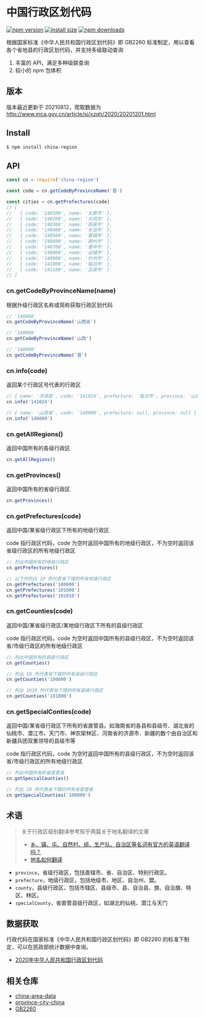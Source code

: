 # 中国行政区划代码

[![npm version](https://img.shields.io/npm/v/china-region.svg?style=flat-square)](https://www.npmjs.org/package/china-region)
[![install size](https://packagephobia.now.sh/badge?p=china-region)](https://packagephobia.now.sh/result?p=china-region)
[![npm downloads](https://img.shields.io/npm/dw/china-region.svg?style=flat-square)](http://npm-stat.com/charts.html?package=china-region)

根据国家标准《中华人民共和国行政区划代码》即 GB2260 标准制定，用以查看各个省地县的行政区划代码，并支持多级联动查询

1. 丰富的 API，满足多种级联查询
1. 较小的 npm 包体积

## 版本

版本最近更新于 20210812，爬取数据为 <http://www.mca.gov.cn/article/sj/xzqh/2020/20201201.html>

## Install

``` bash
$ npm install china-region
```

## API

``` js
const cn = require('china-region')

const code = cn.getCodeByProvinceName('晋')

const cities = cn.getPrefectures(code)
// [
//   { code: '140100', name: '太原市' },
//   { code: '140200', name: '大同市' },
//   { code: '140300', name: '阳泉市' },
//   { code: '140400', name: '长治市' },
//   { code: '140500', name: '晋城市' },
//   { code: '140600', name: '朔州市' },
//   { code: '140700', name: '晋中市' },
//   { code: '140800', name: '运城市' },
//   { code: '140900', name: '忻州市' },
//   { code: '141000', name: '临汾市' },
//   { code: '141100', name: '吕梁市' }
// ]
```

### cn.getCodeByProvinceName(name)

根据升级行政区名称或简称获取行政区划代码

``` js
// '140000'
cn.getCodeByProvinceName('山西省')

// '140000'
cn.getCodeByProvinceName('山西')

// '140000'
cn.getCodeByProvinceName('晋')
```

### cn.info(code)

返回某个行政区号代表的行政区

``` js
// { name: '洪洞县', code: '141024', prefecture: '临汾市', province: '山西省' }
cn.info('141024')

// { name: '山西省', code: '140000', prefecture: null, province: null }
cn.info('140000')
```

### cn.getAllRegions()

返回中国所有的各级行政区

``` js
cn.getAllRegions()
```

### cn.getProvinces()

返回中国所有的省级行政区

``` js
cn.getProvinces()
```

### cn.getPrefectures(code)

返回中国/某省级行政区下所有的地级行政区

code 指行政区代码，code 为空时返回中国所有的地级行政区，不为空时返回该省级行政区的所有地级行政区

``` js
// 列出中国所有的地级行政区
cn.getPrefectures()

// 以下均列出 10 所代表省下辖的所有地级行政区
cn.getPrefectures('100000')
cn.getPrefectures('101000')
cn.getPrefectures('101010')
```

### cn.getCounties(code)

返回中国/某省级行政区/某地级行政区下所有的县级行政区

code 指行政区代码，code 为空时返回中国所有的县级行政区，不为空时返回该省/市级行政区的所有地级行政区

``` js
// 列出中国所有的县级行政区
cn.getCounties()

// 列出 10 所代表省下辖的所有县级行政区
cn.getCounties('100000')

// 列出 1010 所代表地下辖的所有县级行政区
cn.getCounties('101000')
```

### cn.getSpecialConties(code)

返回中国/某省级行政区下所有的省直管县。如海南省的各县和县级市、湖北省的仙桃市、潜江市、天门市、神农架林区、河南省的济源市、新疆的数个由自治区和新疆兵团双重领导的县级市等

code 指行政区代码，code 为空时返回中国所有的县级行政区，不为空时返回该省/市级行政区的所有地级行政区

``` js
// 列出中国所有的省直管县
cn.getSpecialCounties()

// 列出 10 所代表省下辖的所有省直管县
cn.getSpecialCounties('100000')
```

## 术语

> 关于行政区级别翻译参考知乎两篇关于地名翻译的文章
> 
> + [乡、镇、屯、自然村、组、生产队、自治区等名词有官方的英语翻译吗？](https://www.zhihu.com/question/30518257/answer/48380073)
> + [地名如何翻译](https://zhuanlan.zhihu.com/p/32434457)

+ `province`，省级行政区，包括直辖市、省、自治区、特别行政区。
+ `prefecture`，地级行政区，包括地级市、地区、自治州、盟。
+ `county`，县级行政区，包括市辖区、县级市、县、自治县、旗、自治旗、特区、林区。
+ `specialCounty`，省直管县级行政区，如湖北的仙桃、潜江与天门

## 数据获取

行政代码在国家标准《中华人民共和国行政区划代码》即 GB2260 的标准下制定，可以在民政部统计数据中查询。

+ [2020年中华人民共和国行政区划代码](http://www.mca.gov.cn/article/sj/xzqh/2020/)

## 相关仓库

+ [china-area-data](https://github.com/airyland/china-area-data)
+ [province-city-china](https://github.com/uiwjs/province-city-china)
+ [GB2260](https://github.com/cn/GB2260)

